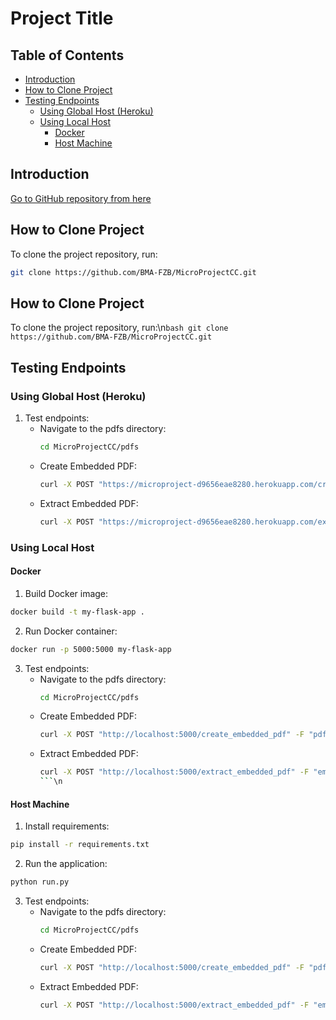 
# Project Title
## Table of Contents
- [Introduction](#introduction)
- [How to Clone Project](#how-to-clone-project)
- [Testing Endpoints](#testing-endpoints)
  - [Using Global Host (Heroku)](#using-global-host-heroku)
  - [Using Local Host](#using-local-host)
    - [Docker](#docker)
    - [Host Machine](#host-machine)

## Introduction
[Go to GitHub repository from here](https://github.com/BMA-FZB/MicroProjectCC.git)

## How to Clone Project
To clone the project repository, run:
```bash
git clone https://github.com/BMA-FZB/MicroProjectCC.git
```

 ## How to Clone Project
 To clone the project repository, run:\n```bash
 git clone https://github.com/BMA-FZB/MicroProjectCC.git```

  ## Testing Endpoints

 ### Using Global Host (Heroku)
 1. Test endpoints:
    - Navigate to the pdfs directory:
      ```bash
      cd MicroProjectCC/pdfs
      ```
    - Create Embedded PDF:
      ```bash
      curl -X POST "https://microproject-d9656eae8280.herokuapp.com/create_embedded_pdf" -F "pdf_Base_file=@file1.pdf" -F "pdf_files=@file2.pdf" --output embedded_file.pdf
      ```
    - Extract Embedded PDF: 
      ```bash
      curl -X POST "https://microproject-d9656eae8280.herokuapp.com/extract_embedded_pdf" -F "embedded_file=@embedded_file.pdf" --output files.zip
      ```

 ### Using Local Host

 #### Docker
 1. Build Docker image:
 ```bash
 docker build -t my-flask-app .
 ```
 2. Run Docker container:
 ```bash
 docker run -p 5000:5000 my-flask-app
 ```
 3. Test endpoints:
    - Navigate to the pdfs directory:
      ```bash
      cd MicroProjectCC/pdfs
      ```
    - Create Embedded PDF:
      ```bash
      curl -X POST "http://localhost:5000/create_embedded_pdf" -F "pdf_Base_file=@file1.pdf" -F "pdf_files=@file2.pdf" --output embedded_file.pdf
      ```
    - Extract Embedded PDF:
      ```bash
      curl -X POST "http://localhost:5000/extract_embedded_pdf" -F "embedded_file=@embedded_file.pdf" --output files.zip"
      ```\n

 #### Host Machine
 1. Install requirements:
 ```bash
 pip install -r requirements.txt
 ```
 2. Run the application:
 ```bash
 python run.py
 ```
 3. Test endpoints:
    - Navigate to the pdfs directory:
      ```bash
      cd MicroProjectCC/pdfs
      ```
    - Create Embedded PDF:
      ```bash
      curl -X POST "http://localhost:5000/create_embedded_pdf" -F "pdf_Base_file=@file1.pdf" -F "pdf_files=@file2.pdf" --output embedded_file.pdf
      ```
    - Extract Embedded PDF:
      ```bash
      curl -X POST "http://localhost:5000/extract_embedded_pdf" -F "embedded_file=@embedded_file.pdf" --output files.zip
      ```
